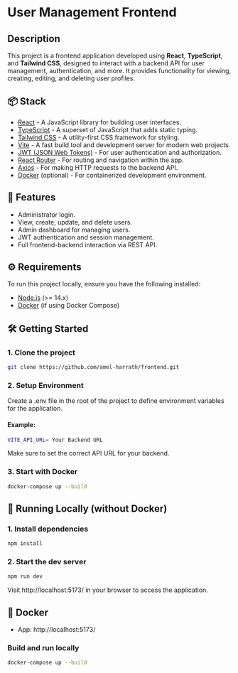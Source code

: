# User Management Frontend

## Description

This project is a frontend application developed using **React**, **TypeScript**, and **Tailwind CSS**, designed to interact with a backend API for user management, authentication, and more. It provides functionality for viewing, creating, editing, and deleting user profiles.

## 📦 Stack

- [React](https://reactjs.org/) - A JavaScript library for building user interfaces.
- [TypeScript](https://www.typescriptlang.org/) - A superset of JavaScript that adds static typing.
- [Tailwind CSS](https://tailwindcss.com/) - A utility-first CSS framework for styling.
- [Vite](https://vitejs.dev/) - A fast build tool and development server for modern web projects.
- [JWT (JSON Web Tokens)](https://jwt.io/) - For user authentication and authorization.
- [React Router](https://reactrouter.com/) - For routing and navigation within the app.
- [Axios](https://axios-http.com/) - For making HTTP requests to the backend API.
- [Docker](https://www.docker.com/get-started) (optional) - For containerized development environment.

## 🚀 Features

- Administrator login.
- View, create, update, and delete users.
- Admin dashboard for managing users.
- JWT authentication and session management.
- Full frontend-backend interaction via REST API.

## ⚙️ Requirements

To run this project locally, ensure you have the following installed:

- [Node.js](https://nodejs.org/) (>= 14.x)
- [Docker](https://www.docker.com/get-started) (if using Docker Compose)

## 🛠️ Getting Started

### 1. Clone the project

```bash
git clone https://github.com/amel-harrath/frontend.git
```

### 2. Setup Environment

Create a .env file in the root of the project to define environment variables for the application.

#### Example:

```bash
VITE_API_URL= Your Backend URL
```

Make sure to set the correct API URL for your backend.

### 3. Start with Docker

```bash
docker-compose up --build
```

## 🧪 Running Locally (without Docker)

### 1. Install dependencies

```bash
npm install
```

### 2. Start the dev server

```bash
npm run dev
```

Visit http://localhost:5173/ in your browser to access the application.

## 🐳 Docker

- App: http://localhost:5173/

### Build and run locally

```bash
docker-compose up --build
```

